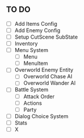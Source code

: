 ## TO DO

- [ ] Add Items Config
- [ ] Add Enemy Config
- [ ] Setup CutScene SubState
- [ ] Inventory
- [ ] Menu System
    - [ ] Menu
    - [ ] MenuItem
- [ ] Overworld Enemy Entity
    - [ ] Overworld Chase AI
    - [ ] Overworld Wander AI
- [ ] Battle System
    - [ ] Attack Order
    - [ ] Actions
    - [ ] Party
- [ ] Dialog Choice System
- [ ] Stats
- [ ] X
